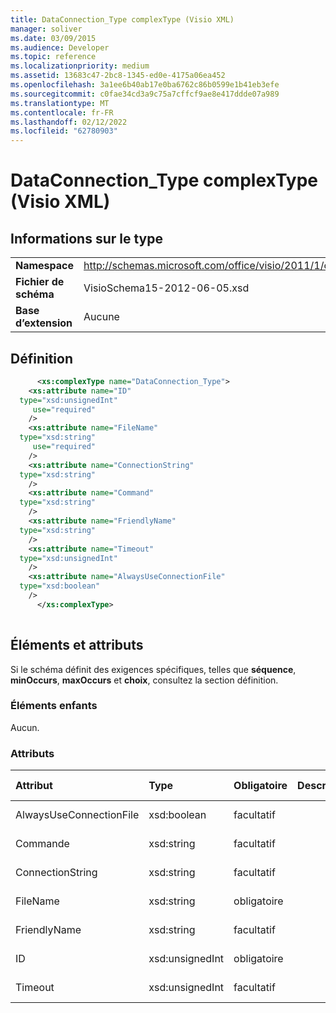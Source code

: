 ```yaml
---
title: DataConnection_Type complexType (Visio XML)
manager: soliver
ms.date: 03/09/2015
ms.audience: Developer
ms.topic: reference
ms.localizationpriority: medium
ms.assetid: 13683c47-2bc8-1345-ed0e-4175a06ea452
ms.openlocfilehash: 3a1ee6b40ab17e0ba6762c86b0599e1b41eb3efe
ms.sourcegitcommit: c0fae34cd3a9c75a7cffcf9ae8e417ddde07a989
ms.translationtype: MT
ms.contentlocale: fr-FR
ms.lasthandoff: 02/12/2022
ms.locfileid: "62780903"
---
```

# <a name="dataconnection_type-complextype-visio-xml"></a>DataConnection_Type complexType (Visio XML)

## <a name="type-information"></a>Informations sur le type

|||
|:-----|:-----|
|**Namespace** <br/> |http://schemas.microsoft.com/office/visio/2011/1/core  <br/> |
|**Fichier de schéma** <br/> |VisioSchema15-2012-06-05.xsd  <br/> |
|**Base d’extension** <br/> |Aucune  <br/> |
   
## <a name="definition"></a>Définition

```XML
      <xs:complexType name="DataConnection_Type">
    <xs:attribute name="ID"
  type="xsd:unsignedInt"
     use="required"
    />
    <xs:attribute name="FileName"
  type="xsd:string"
     use="required"
    />
    <xs:attribute name="ConnectionString"
  type="xsd:string"
    />
    <xs:attribute name="Command"
  type="xsd:string"
    />
    <xs:attribute name="FriendlyName"
  type="xsd:string"
    />
    <xs:attribute name="Timeout"
  type="xsd:unsignedInt"
    />
    <xs:attribute name="AlwaysUseConnectionFile"
  type="xsd:boolean"
    />
      </xs:complexType>
      
```

## <a name="elements-and-attributes"></a>Éléments et attributs

Si le schéma définit des exigences spécifiques, telles que **séquence**, **minOccurs**, **maxOccurs** et **choix**, consultez la section définition. 
  
### <a name="child-elements"></a>Éléments enfants

Aucun.
  
### <a name="attributes"></a>Attributs

|**Attribut**|**Type**|**Obligatoire**|**Description**|**Valeurs possibles**|
|:-----|:-----|:-----|:-----|:-----|
|AlwaysUseConnectionFile  <br/> |xsd:boolean  <br/> |facultatif  <br/> ||Valeurs du type xsd:boolean. |
|Commande  <br/> |xsd:string  <br/> |facultatif  <br/> ||Valeurs du type xsd:string. |
|ConnectionString  <br/> |xsd:string  <br/> |facultatif  <br/> ||Valeurs du type xsd:string. |
|FileName  <br/> |xsd:string  <br/> |obligatoire  <br/> ||Valeurs du type xsd:string. |
|FriendlyName  <br/> |xsd:string  <br/> |facultatif  <br/> ||Valeurs du type xsd:string. |
|ID  <br/> |xsd:unsignedInt  <br/> |obligatoire  <br/> ||Valeurs du type xsd:unsignedInt. |
|Timeout  <br/> |xsd:unsignedInt  <br/> |facultatif  <br/> ||Valeurs du type xsd:unsignedInt. |
   

